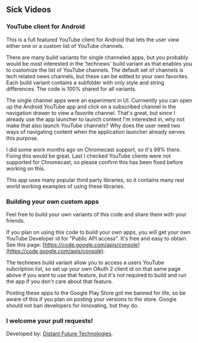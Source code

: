 ## Sick Videos

### YouTube client for Android

This is a full featured YouTube client for Android that lets the user view either one or a custom list of YouTube channels. 

There are many build variants for single channeled apps, but you probably would be most interested in the 'technews' build variant as that enables you to customize the list of YouTube channels.  The default set of channels is tech related news channels, but these can be edited to your own favorites.  Each build variant contains a subfolder with only style and string differences.  The code is 100% shared for all variants.

The single channel apps were an experiment in UI. Currnently you can open up the Android YouTube app and click on a subscribed channel in the navigation drawer to view a favorite channel.  That's great, but since I already use the app launcher to launch content I'm interested in, why not make that also launch YouTube channels?  Why does the user need two ways of navigating content when the application launcher already serves this purpose.  

I did some work months ago on Chromecast support, so it's 99% there.  Fixing this would be great.  Last I checked YouTube clients were not supported for Chromecast, so please confirm this has been fixed before working on this.

This app uses many popular third party libraries, so it contains many real world working examples of using these libraries.

### Building your own custom apps

Feel free to build your own variants of this code and share them with your friends. 

If you plan on using this code to build your own apps, you will get your own YouTube Developer id for "Public API access".  It's free and easy to obtain. See this page: [https://code.google.com/apis/console](https://code.google.com/apis/console). 

The technews build variant allow you to access a users YouTube subcription list, so set up your own OAuth 2 client id on that same page above if you want to use that feature, but it's not required to build and run the app if you don't care about that feature.

Posting these apps to the Google Play Store got me banned for life, so be aware of this if you plan on posting your versions to the store.  Google should not ban developers for innovating, but they do.

### I welcome your pull requests!

Developed by: [Distant Future Technologies](http://distantfutu.re/).


